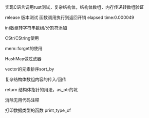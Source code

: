
实现C语言调用rust测试，复杂结构体，结构体数组，内存传递转数组验证

release 版本测试 函数调用执行到返回开销 elapsed time:0.000049

int数组转字符串数组/分割符添加

CStr/CString使用

mem::forget的使用

HashMap做过滤器

vector的元素排序sort\_by

复杂结构体数组内容的传入/回传

return 结构体指针的用法，as\_ptr的坑

消除无用代码注释

打印数据类型的函数 print\_type\_of
